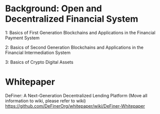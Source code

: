 # Background: Open and Decentralized Financial System 
1: Basics of First Generation Blockchains and Applications in the Financial Payment System

2: Basics of Second Generation Blockchains and Applications in the Financial Intermediation System

3: Basics of Crypto Digital Assets


# Whitepaper
DeFiner: A Next-Generation Decentralized Lending Platform
(Move all information to wiki, please refer to wiki)
https://github.com/DeFinerOrg/whitepaper/wiki/DeFiner-Whitepaper
